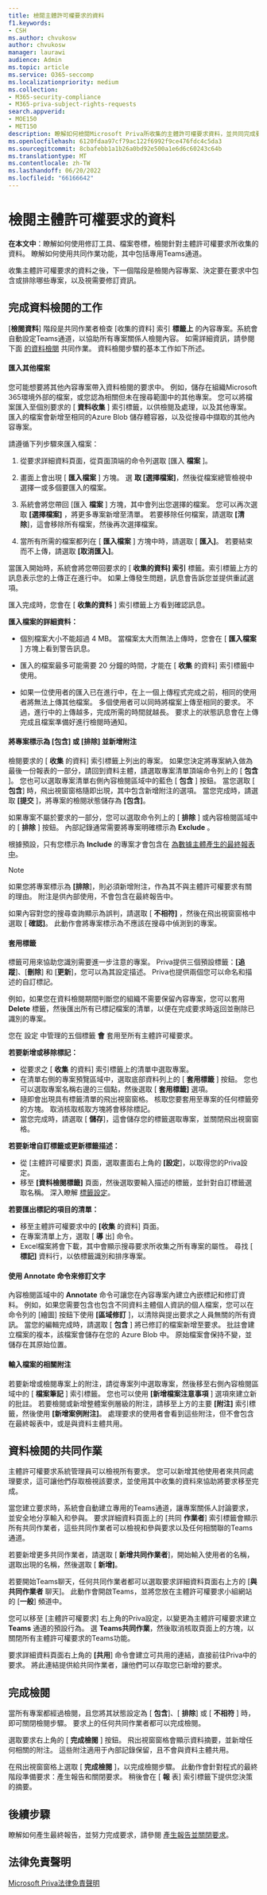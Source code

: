 ```yaml
---
title: 檢閱主體許可權要求的資料
f1.keywords:
- CSH
ms.author: chvukosw
author: chvukosw
manager: laurawi
audience: Admin
ms.topic: article
ms.service: O365-seccomp
ms.localizationpriority: medium
ms.collection:
- M365-security-compliance
- M365-priva-subject-rights-requests
search.appverid:
- MOE150
- MET150
description: 瞭解如何檢閱Microsoft Priva所收集的主體許可權要求資料，並共同完成要求。
ms.openlocfilehash: 6120fdaa97cf79ac122f6992f9ce476fdc4c5da3
ms.sourcegitcommit: 8cbafebb1a1b26a0bd92e500a1e6d6c60243c64b
ms.translationtype: MT
ms.contentlocale: zh-TW
ms.lasthandoff: 06/20/2022
ms.locfileid: "66166642"
---
```

# <a name="review-data-for-a-subject-rights-request"></a>檢閱主體許可權要求的資料

**在本文中**：瞭解如何使用修訂工具、檔案卷標，檢閱針對主體許可權要求所收集的資料。 瞭解如何使用共同作業功能，其中包括專用Teams通道。

收集主體許可權要求的資料之後，下一個階段是檢閱內容專案、決定要在要求中包含或排除哪些專案，以及視需要修訂資訊。

## <a name="tasks-for-completing-the-data-review"></a>完成資料檢閱的工作

[**檢閱資料**] 階段是共同作業者檢查 [收集的資料] 索引 **標籤上** 的內容專案。系統會自動設定Teams通道，以協助所有專案關係人檢閱內容。 如需詳細資訊，請參閱下面 [的資料檢閱](#collaboration-for-data-review) 共同作業。 資料檢閱步驟的基本工作如下所述。

#### <a name="import-additional-files"></a>匯入其他檔案

您可能想要將其他內容專案帶入資料檢閱的要求中。 例如，儲存在組織Microsoft 365環境外部的檔案，或您認為相關但未在搜尋範圍中的其他專案。 您可以將檔案匯入至個別要求的 [ **資料收集** ] 索引標籤，以供檢閱及處理，以及其他專案。 匯入的檔案會新增至相同的Azure Blob 儲存體容器，以及從搜尋中擷取的其他內容專案。

請遵循下列步驟來匯入檔案：

1. 從要求詳細資料頁面，從頁面頂端的命令列選取 [匯入 **檔案** ]。

2.  畫面上會出現 [ **匯入檔案** ] 方塊。 選 **取 [選擇檔案]**，然後從檔案總管檢視中選擇一或多個要匯入的檔案。

3. 系統會將您帶回 [匯入 **檔案** ] 方塊，其中會列出您選擇的檔案。 您可以再次選取 **[選擇檔案]** ，將更多專案新增至清單。 若要移除任何檔案，請選取 **[清除**]，這會移除所有檔案，然後再次選擇檔案。

4. 當所有所需的檔案都列在 [ **匯入檔案** ] 方塊中時，請選取 [ **匯入]**。 若要結束而不上傳，請選取 **[取消匯入]**。

當匯入開始時，系統會將您帶回要求的 [ **收集的資料] 索引** 標籤。索引標籤上方的訊息表示您的上傳正在進行中。 如果上傳發生問題，訊息會告訴您並提供重試選項。

匯入完成時，您會在 [ **收集的資料** ] 索引標籤上方看到確認訊息。

**匯入檔案的詳細資料：**

- 個別檔案大小不能超過 4 MB。 當檔案太大而無法上傳時，您會在 [ **匯入檔案** ] 方塊上看到警告訊息。

- 匯入的檔案最多可能需要 20 分鐘的時間，才能在 [ **收集** 的資料] 索引標籤中使用。

- 如果一位使用者的匯入已在進行中，在上一個上傳程式完成之前，相同的使用者將無法上傳其他檔案。 多個使用者可以同時將檔案上傳至相同的要求。 不過，進行中的上傳越多，完成所需的時間就越長。 要求上的狀態訊息會在上傳完成且檔案準備好進行檢閱時通知。

#### <a name="mark-items-as-include-or-exclude-and-add-notes"></a>將專案標示為 [包含] 或 [排除] 並新增附注

檢閱要求的 [ **收集** 的資料] 索引標籤上列出的專案。 如果您決定將專案納入做為最後一份報表的一部分，請回到資料主體，請選取專案清單頂端命令列上的 [ **包含** ]。 您也可以選取專案清單右側內容檢閱區域中的藍色 [ **包含** ] 按鈕。 當您選取 [ **包含**] 時，飛出視窗窗格隨即出現，其中包含新增附注的選項。 當您完成時，請選取 **[提交** ]，將專案的檢閱狀態儲存為 **[包含]**。

如果專案不屬於要求的一部分，您可以選取命令列上的 [ **排除** ] 或內容檢閱區域中的 [ **排除** ] 按鈕。 內部記錄通常需要將專案明確標示為 **Exclude** 。

根據預設，只有您標示為 **Include** 的專案才會包含在 [為數據主體產生的最終報表中](subject-rights-requests-reports.md)。

> [!NOTE]
> 如果您將專案標示為 **[排除**]，則必須新增附注，作為其不與主體許可權要求有關的理由。 附注是供內部使用，不會包含在最終報告中。

如果內容對您的搜尋查詢顯示為誤判，請選取 [ **不相符]** ，然後在飛出視窗窗格中選取 [ **確認]**。 此動作會將專案標示為不應該在搜尋中偵測到的專案。

#### <a name="apply-tags"></a>套用標籤

標籤可用來協助您識別需要進一步注意的專案。 Priva提供三個預設標籤：**[追蹤**]、[**刪除**] 和 [**更新**]，您可以為其設定描述。 Priva也提供兩個您可以命名和描述的自訂標記。

例如，如果您在資料檢閱期間判斷您的組織不需要保留內容專案，您可以套用 **Delete** 標籤，然後匯出所有已標記檔案的清單，以便在完成要求時返回並刪除已識別的專案。

您在 設定 中管理的五個標籤 **會** 套用至所有主體許可權要求。

**若要新增或移除標記：**

- 從要求之 [ **收集** 的資料] 索引標籤上的清單中選取專案。
- 在清單右側的專案預覽區域中，選取底部資料列上的 [ **套用標籤** ] 按鈕。 您也可以選取專案名稱右邊的三個點，然後選取 [ **套用標籤]** 選項。
- 隨即會出現具有標籤清單的飛出視窗窗格。 核取您要套用至專案的任何標籤旁的方塊。 取消核取核取方塊將會移除標記。
- 當您完成時，請選取 [ **儲存**]，這會儲存您的標籤選取專案，並關閉飛出視窗窗格。

**若要新增自訂標籤或更新標籤描述：**
- 從 [主體許可權要求] 頁面，選取畫面右上角的 **[設定**]，以取得您的Priva設定。
- 移至 **[資料檢閱標籤]** 頁面，然後選取要輸入描述的標籤，並針對自訂標籤選取名稱。 深入瞭解 [標籤設定](priva-settings.md#data-review-tags)。

**若要匯出標記的項目的清單：**
- 移至主體許可權要求中的 **[收集** 的資料] 頁面。
- 在專案清單上方，選取 [ **導** 出] 命令。
- Excel檔案將會下載，其中會顯示搜尋要求所收集之所有專案的屬性。 尋找 [ **標記]** 資料行，以依標籤識別和排序專案。

#### <a name="use-the-annotate-command-to-redact-text"></a>使用 Annotate 命令來修訂文字
內容檢閱區域中的 **Annotate** 命令可讓您在內容專案內建立內嵌標記和修訂資料。 例如，如果您需要包含也包含不同資料主體個人資訊的個人檔案，您可以在命令列的 [繪圖] 按鈕下使用 **[區域修訂** ]，以清除與提出要求之人員無關的所有資訊。 當您的編輯完成時，請選取 [ **包含** ] 將已修訂的檔案新增至要求。 批註會建立檔案的複本，該檔案會儲存在您的 Azure Blob 中。 原始檔案會保持不變，並儲存在其原始位置。

#### <a name="enter-notes-about-a-file"></a>輸入檔案的相關附注
若要新增或檢閱專案上的附注，請從專案列中選取專案，然後移至右側內容檢閱區域中的 [ **檔案筆記** ] 索引標籤。 您也可以使用 **[新增檔案注意事項** ] 選項來建立新的批註。 若要檢閱或新增整體案例層級的附注，請移至上方的主要 **[附注]** 索引標籤，然後使用 **[新增案例附注]**。 處理要求的使用者會看到這些附注，但不會包含在最終報表中，或是與資料主體共用。

## <a name="collaboration-for-data-review"></a>資料檢閱的共同作業

主體許可權要求系統管理員可以檢視所有要求。 您可以新增其他使用者來共同處理要求，這可讓他們存取檢視該要求，並使用其中收集的資料來協助將要求移至完成。

當您建立要求時，系統會自動建立專用的Teams通道，讓專案關係人討論要求，並安全地分享輸入和參與。 要求詳細資料頁面上的 [共同 **作業者**] 索引標籤會顯示所有共同作業者，這些共同作業者可以檢視和參與要求以及任何相關聯的Teams通道。

若要新增更多共同作業者，請選取 [ **新增共同作業者**]，開始輸入使用者的名稱，選取出現的名稱，然後選取 [ **新增]**。

若要開始Teams聊天，任何共同作業者都可以選取要求詳細資料頁面右上方的 [**與共同作業者** 聊天]。 此動作會開啟Teams，並將您放在主體許可權要求小組網站的 [**一般**] 頻道中。

您可以移至 [主體許可權要求] 右上角的Priva設定，以變更為主體許可權要求建立 **Teams** 通道的預設行為。 選 **Teams共同作業**，然後取消核取頁面上的方塊，以關閉所有主體許可權要求的Teams功能。

要求詳細資料頁面右上角的 **[共用**] 命令會建立可共用的連結，直接前往Priva中的要求。 將此連結提供給共同作業者，讓他們可以存取您已新增的要求。

## <a name="complete-the-review"></a>完成檢閱

當所有專案都經過檢閱，且您將其狀態設定為 [ **包含**]、[ **排除**] 或 [ **不相符** ] 時，即可關閉檢閱步驟。 要求上的任何共同作業者都可以完成檢閱。

選取要求右上角的 [ **完成檢閱** ] 按鈕。 飛出視窗窗格會顯示資料摘要，並新增任何相關的附注。 這些附注適用于內部記錄保留，且不會與資料主體共用。

在飛出視窗窗格上選取 [ **完成檢閱** ]，以完成檢閱步驟。 此動作會針對程式的最終階段準備要求：產生報告和關閉要求。 稍後會在 [ **報** 表] 索引標籤下提供您決策的摘要。

## <a name="next-steps"></a>後續步驟
瞭解如何產生最終報告，並努力完成要求，請參閱 [產生報告並關閉要求](subject-rights-requests-reports.md)。

## <a name="legal-disclaimer"></a>法律免責聲明

[Microsoft Priva法律免責聲明](priva-disclaimer.md)
